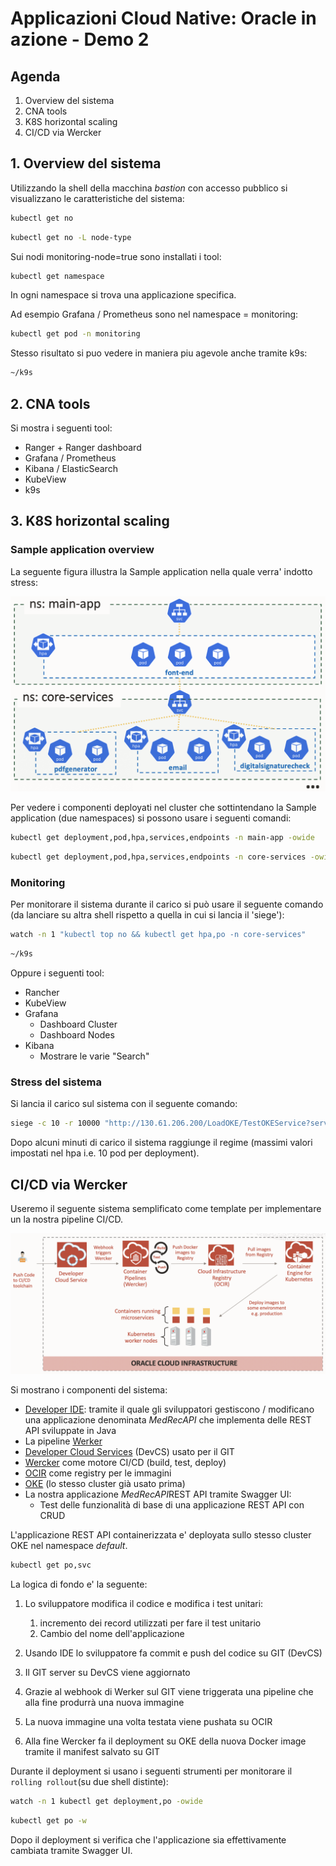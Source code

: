 # Applicazioni Cloud Native: Oracle in azione - Demo 2

## Agenda

1. Overview del sistema
2. CNA tools
3. K8S horizontal scaling
4. CI/CD via Wercker

## 1. Overview del sistema

Utilizzando la shell della macchina *bastion* con accesso pubblico si visualizzano le caratteristiche del sistema:
```bash
kubectl get no
```
```bash
kubectl get no -L node-type
```
Sui nodi monitoring-node=true sono installati i tool:
```bash
kubectl get namespace
```

In ogni namespace si trova una applicazione specifica.

Ad esempio Grafana / Prometheus sono nel namespace = monitoring:
```bash
kubectl get pod -n monitoring
```
Stesso risultato si puo vedere in maniera piu agevole anche tramite k9s:
```bash
~/k9s
```

## 2. CNA tools

Si mostra i seguenti tool:

* Ranger + Ranger dashboard
* Grafana / Prometheus
* Kibana / ElasticSearch
* KubeView
* k9s

## 3. K8S horizontal scaling

### Sample application overview

La seguente figura illustra la Sample application nella quale verra' indotto stress:

![image-20200711153929561](image/image-20200711153929561.png)

Per vedere i componenti deployati nel cluster che sottintendano la Sample application (due namespaces) si possono usare i seguenti comandi:
```bash
kubectl get deployment,pod,hpa,services,endpoints -n main-app -owide
```
```bash
kubectl get deployment,pod,hpa,services,endpoints -n core-services -owide
```

### Monitoring

Per monitorare il sistema durante il carico si può usare il seguente comando (da lanciare su altra shell rispetto a quella in cui si lancia il 'siege'):

```bash
watch -n 1 "kubectl top no && kubectl get hpa,po -n core-services"
```
```bash
~/k9s
```

Oppure i seguenti tool:

* Rancher
* KubeView
* Grafana
  * Dashboard Cluster
  * Dashboard Nodes
* Kibana
  * Mostrare le varie "Search"

### Stress del sistema

Si lancia il carico sul sistema con il seguente comando:


```bash
siege -c 10 -r 10000 "http://130.61.206.200/LoadOKE/TestOKEService?servlist=email-service.core-services.svc.cluster.local:8080,pdf-generation-service.core-services.svc.cluster.local:8080,digitalsignchecker-service.core-services.svc.cluster.local:8080&threadnum=5,5,5&elabtime=100,100,100&errperc=10,5,10"
```

Dopo alcuni minuti di carico il sistema raggiunge il regime (massimi valori impostati nel hpa i.e. 10 pod per deployment).

## CI/CD via Wercker

Useremo il seguente sistema semplificato come template per implementare un la nostra pipeline CI/CD.

![image-20200711165140376](image/image-20200711165140376.png)

Si mostrano i componenti del sistema:

- <u>Developer IDE</u>: tramite il quale gli sviluppatori gestiscono / modificano una applicazione denominata *MedRecAPI* che implementa delle REST API sviluppate in Java
- La pipeline <u>Werker</u>
- <u>Developer Cloud Services</u> (DevCS) usato per il GIT
- <u>Wercker</u> come motore CI/CD (build, test, deploy)
- <u>OCIR</u> come registry per le immagini
- <u>OKE</u> (lo stesso cluster già usato prima)
- La nostra applicazione *MedRecAPI*REST API tramite Swagger UI:
  - Test delle funzionalità di base di una applicazione REST API con CRUD



L'applicazione REST API containerizzata e' deployata sullo stesso cluster OKE nel namespace *default*.
```bash
kubectl get po,svc
```

La logica di fondo e' la seguente:

1. Lo sviluppatore modifica il codice e modifica i test unitari:
   1. incremento dei record utilizzati per fare il test unitario
   2. Cambio del nome dell'applicazione

2. Usando IDE lo sviluppatore fa commit e push del codice su GIT (DevCS)

3. Il GIT server su DevCS viene aggiornato

4. Grazie al webhook di Werker sul GIT viene triggerata una pipeline che alla fine produrrà una nuova immagine
5. La nuova immagine una volta testata viene pushata su OCIR
6. Alla fine Wercker fa il deployment su OKE della nuova Docker image tramite il manifest salvato su GIT



Durante il deployment si usano i seguenti strumenti per monitorare il `rolling rollout`(su due shell distinte):
```bash
watch -n 1 kubectl get deployment,po -owide
```
```bash
kubectl get po -w
```


Dopo il deployment si verifica che l'applicazione sia effettivamente cambiata tramite Swagger UI.











